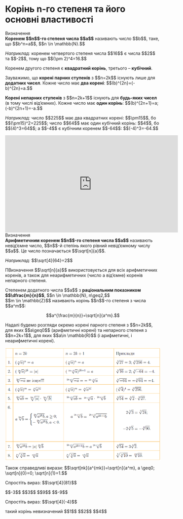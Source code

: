 # Корінь n-го степеня та його основні властивості

<div class="space">
<div class="eoz-wrap">
<span class="eoz">Визначення</span>
<div class="eoz-text">
<b>Коренем $$n$$-го степеня числа $$a$$</b> називають число $$b$$, таке, що $$b^n=a$$, $$n \in \mathbb{N}.$$
</div>
</div>
</div>

<p><i>Наприклад:</i> коренем четвертого степеня числа $$16$$ є числа $$2$$ та $$-2$$, тому що $$(\pm 2)^4=16.$$</p>

<div class="space">
</div>

<p>Коренем другого степеня є <b>квадратний корінь</b>, третього – <b>кубічний</b>.</p>

<div class="space">
</div>

<p>Зауважимо, що <b>корені парних ступенів</b> з $$n=2k$$ існують лише для <b>додатних чисел</b>. Кожне число має <b>два корені</b>: $$(b)^{2n}=(-b)^{2n}=a.$$</p>

<div class="space">
</div>

<p><b>Корені непарних ступенів</b> з $$n=2k+1$$ існують для <b>будь-яких чисел</b> (в тому числі від’ємних). Кожне числo має <b>один корінь</b>: $$(b)^{2n+1}=a; (-b)^{2n+1}=-a.$$</p>

<div class="space">
</div>

<p><i>Наприклад:</i> число $$225$$ має два квадратних корені: $$\pm15$$, бо $$(\pm15)^2=225$$; число $$64$$ має один кубічний корінь: $$4$$, бо $$(4)^3=64$$; а $$-4$$ є кубічним коренем $$-64$$: $$(-4)^3=-64.$$</p>

<div class="space">
</div>

<div class="fluidMedia">
<iframe align="center" width="560" height="315" src="https://www.youtube.com/embed/HdViRgx9uLE" frameborder="0" allowfullscreen></iframe>
</div>
<div class="popup">
</div>

<div class="space">
</div>

<div class="space">
<div class="eoz-wrap">
<span class="eoz">Визначення</span>
<div class="eoz-text">
<b>Арифметичним коренем $$n$$-го степеня числа $$a$$</b> називають невід’ємне число, $$n$$-й степінь якого рівний невід’ємному числу $$a$$. Це число позначається $$\sqrt[n]{a}$$.
</div>
</div>
</div>

<p><i>Наприклад:</i> $$\sqrt[4]{64}=2$$</p>

<div class="space">
</div>

<p>ПВизначення $$\sqrt[n]{a}$$ використовується для всіх арифметичних коренів, а також для неарифметичних (число a від’ємне) коренів непарного степеня.</p>

<div class="space">
</div>

<p>Степенем додатного числа $$a$$ з <b>раціональним показником $$\dfrac{m}{n}$$</b>, $$n \in \mathbb{N}, n\geq2,$$<br> $$m \in \mathbb{Z}$$ називають корінь $$n$$-го степеня з числа $$a^m$$:</p> 
<p align="center">$$a^{\frac{m}{n}}=\sqrt[n]{a^m}.$$</p>

<p>Надалі будемо розгляди окремо корені парного степеня з $$n=2k$$, для яких $$a\geq0$$ (арифметичні корені) та непарного степеня з $$n=2k+1$$, для яких $$a\in \mathbb{R}$$ (і арифметичні, і неарифметичні корені).</p>

<div class="space">
</div>

<!--<style type="text/css">
.tg  {border-collapse:collapse;border-spacing:0;border:border: 1px solid #FAAF00;}
.tg td{font-family:Arial, sans-serif;font-size:14px;padding:10px 5px;border-style:solid;border-width:1px;border-color:#FAAF00;overflow:hidden;word-break:normal;}
.tg th{font-family:Arial, sans-serif;font-size:14px;font-weight:normal;padding:10px 5px;border-style:solid;border-width:1px;;overflow:hidden;word-break:normal;}
.tg .tg-baqh{text-align:left;vertical-align:center}
.tg .tg-yw4l{vertical-align:center}
.tg .tg-yw4a{text-align:center;vertical-align:center}
</style>
<table class="tg">
  <tr>
    <th class="tg-yw4l"></th>
    <th class="tg-baqh">$$n = 2k$$</th>
    <th class="tg-baqh">$$n = 2k+1$$</th>
    <th class="tg-baqh">Приклади</th>
  </tr>
  <tr>
    <td class="tg-yw4a">$$1.$$</td>
    <td class="tg-yw4l">$$(\sqrt[n]{a})^n = a$$</td>
    <td class="tg-yw4l">$$(\sqrt[n]{a})^n = a$$</td>
    <td class="tg-yw4l">$$\sqrt[3]{27} = 3; \sqrt[4]{256} = 4$$</td>
  </tr>
  <tr>
    <td class="tg-yw4a">$$2.$$</td>
    <td class="tg-yw4l">$$(\sqrt[2k]{a})^{2k} = |a|$$</td>
    <td class="tg-yw4l">$$(\sqrt[2k+1]{a})^{2k+1} = a$$</td>
    <td class="tg-yw4l">$$\sqrt[4]{16} = 2; \sqrt[3]{-64} = -4$$</td>
  </tr>
  <tr>
    <td class="tg-yw4a">$$3.$$</td>
    <td class="tg-yw4l">$$\sqrt[2k]{-a}$$ <b>не існує!!!</b></td>
    <td class="tg-yw4l">$$\sqrt[2k+1]{-a} = -\sqrt[2k+1]{a}$$</td>
    <td class="tg-yw4l">$$\sqrt[3]{-64} = -\sqrt[3]{64} = -4$$</td>
  </tr>
  <tr>
    <td class="tg-yw4a">$$4.$$</td>
    <td class="tg-yw4l">$$(\sqrt[n]{a})^m = \sqrt[n]{a^m}$$</td>
    <td class="tg-yw4l">$$(\sqrt[n]{a})^m = \sqrt[n]{a^m}$$</td>
    <td class="tg-yw4l">$$(\sqrt[3]{4}) = \sqrt[3]{256}$$</td>
  </tr>
  <tr>
    <td class="tg-yw4a">$$5.$$</td>
    <td class="tg-yw4l">$$\sqrt[2k]{ab} = \sqrt[2k]{|a|} \cdot \sqrt[2k]{|b|}$$</td>
    <td class="tg-yw4l">$$\sqrt[2k+1]{ab} = \sqrt[2k+1]{a} \cdot \sqrt[2k+1]{b} $$</td>
    <td class="tg-yw4l">$$\sqrt[3]{54} = \sqrt[3]{2} \cdot \sqrt[3]{27}$$</td>
  </tr>
  <tr>
    <td class="tg-yw4a">$$6.$$</td>
    <td class="tg-yw4l">$$a\sqrt[2k]{b} = 
    \begin{cases}
    \sqrt[2k]{a^{2k}b}, \thinspace & a \ge 0 \\
    -\sqrt[2k]{a^{2k}b}, \thinspace & a \lt 0
    \end{cases}$$</td>
    <td class="tg-yw4l">$$a\sqrt[2k+1]{b} = \sqrt[2k+1]{a^{2k+1}b} $$</td>
    <td class="tg-yw4l">$$\begin{aligned}2\sqrt[3]{3} & = \sqrt[3]{24} \\ -2\sqrt[4]{5} & = -\sqrt[4]{90}\end{aligned}$$</td>
  </tr>
  <tr>
    <td class="tg-yw4a">$$7.$$</td>
    <td class="tg-yw4l">$$\sqrt[2k]{a^{2k}b} = |a| \sqrt[2k]{b}$$</td>
    <td class="tg-yw4l">$$\sqrt[2k+1]{a^{2k+1}b} = a \sqrt[2k+1]{b}$$</td>
    <td class="tg-yw4l">$$\sqrt[3]{54} = 3\sqrt[3]{2}$$</td>
  </tr>
  <tr>
    <td class="tg-yw4a">$$8.$$</td>
    <td class="tg-yw4l">$$\sqrt[n]{\sqrt[k]{a}} = \sqrt[nk]{a} $$</td>
    <td class="tg-yw4l">$$\sqrt[n]{\sqrt[k]{a}} = \sqrt[nk]{a} $$</td>
    <td class="tg-yw4l">$$\sqrt[3]{\sqrt[4]{10}} = \sqrt[12]{10}$$</td>
  </tr>
</table>-->

<div class="space"><p align="center"><img align="middle" class="image" src="../pics/m211.png"/></p></div>

<p>Також справедливі вирази: $$\sqrt[nk]{a^{mk}}=\sqrt[n]{a^m}, a \geq0; \sqrt[n]{0}=0; \sqrt[n]{1}=1.$$</p>

<div class="space"></div>

<quiz correctLabel="correct" incorrectLabel="incorrect" checkLabel="check">
    <question text="">
        <p>Спростіть вираз: $$\sqrt[4]{81}$$</p>
        <answer>$$-3$$</answer>
        <answer correct>$$3$$</answer>
        <answer>$$9$$</answer>
        <answer>$$-9$$</answer>
    </question>
    <question text="">
        <p>Спростіть вираз: $$\sqrt[4]{-4}$$</p>
        <answer correct>такий корінь невизначений</answer>
        <answer>$$1$$</answer>
        <answer>$$2$$</answer>
        <answer>$$4$$</answer>
    </question>
</quiz>